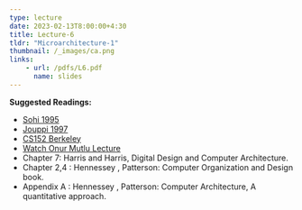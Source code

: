 ```yaml
---
type: lecture
date: 2023-02-13T8:00:00+4:30
title: Lecture-6 
tldr: "Microarchitecture-1"
thumbnail: /_images/ca.png
links: 
    - url: /pdfs/L6.pdf
      name: slides 
---
```

**Suggested Readings:**

- [Sohi 1995](https://dipsankarb.github.io/wi23-csl7070/pdfs/sohi.pdf)
- [Jouppi 1997](https://dipsankarb.github.io/wi23-csl7070/pdfs/jouppi.pdf)
- [CS152 Berkeley](https://inst.eecs.berkeley.edu//~cs152/sp21/lectures/L02-SimpleImps.pdf)
- [Watch Onur Mutlu Lecture](https://www.youtube.com/watch?v=qJmTZwzf1L4)
- Chapter 7: Harris and Harris, Digital Design and Computer Architecture.
- Chapter 2,4 : Hennessey , Patterson: Computer Organization and Design book.
- Appendix A : Hennessey , Patterson: Computer Architecture, A quantitative approach.
